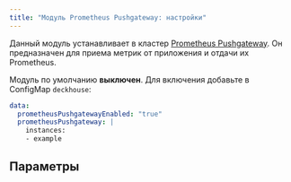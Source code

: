 ```yaml
---
title: "Модуль Prometheus Pushgateway: настройки"
---
```


Данный модуль устанавливает в кластер [Prometheus Pushgateway](https://github.com/prometheus/pushgateway). Он предназначен для приема метрик от приложения и отдачи их Prometheus.

Модуль по умолчанию **выключен**. Для включения добавьте в ConfigMap `deckhouse`:

```yaml
data:
  prometheusPushgatewayEnabled: "true"
  prometheusPushgateway: |
    instances:
    - example
```

## Параметры

<!-- SCHEMA -->
